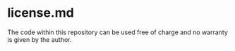 # license.md

The code within this repository can be used free of charge and no warranty is given by the author.
